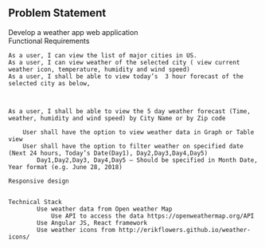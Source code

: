 ## Problem Statement
Develop a weather app web application  
Functional Requirements

    As a user, I can view the list of major cities in US.  
    As a user, I can view weather of the selected city ( view current weather icon, temperature, humidity and wind speed) 
    As a user, I shall be able to view today’s  3 hour forecast of the selected city as below, 

 

    As a user, I shall be able to view the 5 day weather forecast (Time, weather, humidity and wind speed) by City Name or by Zip code 

        User shall have the option to view weather data in Graph or Table view 
        User shall have the option to filter weather on specified date (Next 24 hours, Today’s Date(Day1), Day2,Day3,Day4,Day5) 
            Day1,Day2,Day3, Day4,Day5 – Should be specified in Month Date, Year format (e.g. June 28, 2018) 

    Responsive design 


    Technical Stack 
            Use weather data from Open weather Map 
                Use API to access the data https://openweathermap.org/API 
            Use Angular JS, React framework  
            Use weather icons from http://erikflowers.github.io/weather-icons/